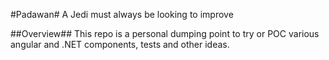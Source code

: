 #Padawan#
A Jedi must always be looking to improve

##Overview##
This repo is a personal dumping point to try or POC various angular and .NET components, tests and other ideas.

